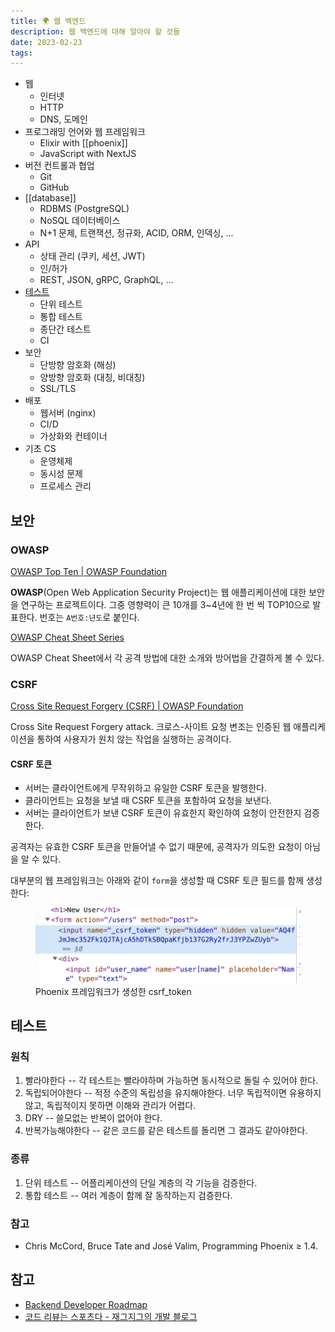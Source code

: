 ```yaml
---
title: 🌍 웹 백엔드
description: 웹 백엔드에 대해 알아야 할 것들
date: 2023-02-23
tags:
---
```


- 웹
  - 인터넷
  - HTTP
  - DNS, 도메인
- 프로그래밍 언어와 웹 프레임워크
  - Elixir with [[phoenix]]
  - JavaScript with NextJS
- 버전 컨트롤과 협업
  - Git
  - GitHub
- [[database]]
  - RDBMS (PostgreSQL)
  - NoSQL 데이터베이스
  - N+1 문제, 트랜잭션, 정규화, ACID, ORM, 인덱싱, ...
- API
  - 상태 관리 (쿠키, 세션, JWT)
  - 인/허가
  - REST, JSON, gRPC, GraphQL, ...
- [테스트](#테스트)
  - 단위 테스트
  - 통합 테스트
  - 종단간 테스트
  - CI
- 보안
  - 단방향 암호화 (해싱)
  - 양방향 암호화 (대칭, 비대칭)
  - SSL/TLS
- 배포
  - 웹서버 (nginx)
  - CI/D
  - 가상화와 컨테이너
- 기초 CS
  - 운영체제
  - 동시성 문제
  - 프로세스 관리

## 보안

### OWASP

[OWASP Top Ten | OWASP Foundation](https://owasp.org/www-project-top-ten/)

**OWASP**(Open Web Application Security Project)는 웹 애플리케이션에 대한 보안을 연구하는 프로젝트이다. 그중 영향력이 큰 10개를 3~4년에 한 번 씩 TOP10으로 발표한다. 번호는 `A번호:년도`로 붙인다.

[OWASP Cheat Sheet Series](https://cheatsheetseries.owasp.org/index.html)

OWASP Cheat Sheet에서 각 공격 방법에 대한 소개와 방어법을 간결하게 볼 수 있다.

### CSRF

[Cross Site Request Forgery (CSRF) | OWASP Foundation](https://owasp.org/www-community/attacks/csrf)

Cross Site Request Forgery attack. 크로스-사이트 요청 변조는 인증된 웹 애플리케이션을 통하여 사용자가 원치 않는 작업을 실행하는 공격이다.

#### CSRF 토큰

- 서버는 클라이언트에게 무작위하고 유일한 CSRF 토큰을 발행한다.
- 클라이언트는 요청을 보낼 때 CSRF 토큰을 포함하여 요청을 보낸다.
- 서버는 클라이언트가 보낸 CSRF 토큰이 유효한지 확인하여 요청이 안전한지 검증한다.

공격자는 유효한 CSRF 토큰을 만들어낼 수 없기 때문에, 공격자가 의도한 요청이 아님을 알 수 있다.

대부분의 웹 프레임워크는 아래와 같이 `form`을 생성할 때 CSRF 토큰 필드를 함께 생성한다:

<figure>
  <img src="/assets/phoenix-csrf-token-example.png" />
  <figcaption>Phoenix 프레임워크가 생성한 csrf_token</figcaption>
</figure>

## 테스트

### 원칙

1. 빨라야한다 -- 각 테스트는 빨라야하며 가능하면 동시적으로 돌릴 수 있어야
   한다.
2. 독립되어야한다 -- 적정 수준의 독립성을 유지해야한다. 너무 독립적이면
   유용하지 않고, 독립적이지 못하면 이해와 관리가 어렵다.
3. DRY -- 쓸모없는 반복이 없어야 한다.
4. 반복가능해야한다 -- 같은 코드를 같은 테스트를 돌리면 그 결과도 같아야한다.

### 종류

1. 단위 테스트 -- 어플리케이션의 단일 계층의 각 기능을 검증한다.
2. 통합 테스트 -- 여러 계층이 함께 잘 동작하는지 검증한다.

### 참고

- Chris McCord, Bruce Tate and José Valim, Programming Phoenix ≥ 1.4.

## 참고

- [Backend Developer Roadmap](https://roadmap.sh/backend)
- [코드 리뷰는 스포츠다 - 재그지그의 개발 블로그](https://wormwlrm.github.io/2023/02/20/Code-Review-is-a-Sports.html)
